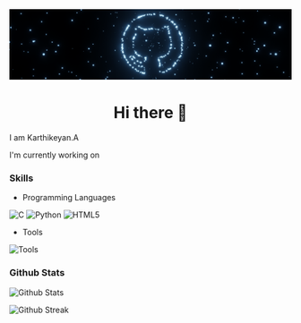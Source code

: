 <img src="logo1.png" alt="Github logo using Blender">
<h1 align=center>Hi there 👋</h1>

I am Karthikeyan.A


<!--
Here are some ideas to get you started:
- 🔭 I’m currently working on ...
- 🌱 I’m currently learning ...
- 👯 I’m looking to collaborate on ...
- 🤔 I’m looking for help with ...
- 💬 Ask me about ...
- 📫 How to reach me: ...
- 😄 Pronouns: ...
- ⚡ Fun fact: ...
-->

I'm currently working on 


### Skills
- Programming Languages <div>
<img src="https://img.shields.io/badge/c-%2300599C.svg?style=plastic&logo=c&logoColor=white" alt="C">
<img src="https://img.shields.io/badge/Python-%233776AB.svg?style=plastic&logo=python&logoColor=white" alt="Python">
<img src="https://img.shields.io/badge/html5-%23E34F26.svg?style=plastic&logo=html5&logoColor=white" alt="HTML5">
</div>

- Tools

![Tools](https://skillicons.dev/icons?i=git,vscode&theme=light)

### Github Stats

![Github Stats](https://github-readme-stats.vercel.app/api?username=karthi1048&theme=gotham&hide_border=false&include_all_commits=false&count_private=false&border_radius=10%&show_icons=true&card_width=495px&rank_icon=github)

![Github Streak](https://github-readme-streak-stats.herokuapp.com/?user=karthi1048&theme=gotham&hide_border=false&border_radius=2%)
